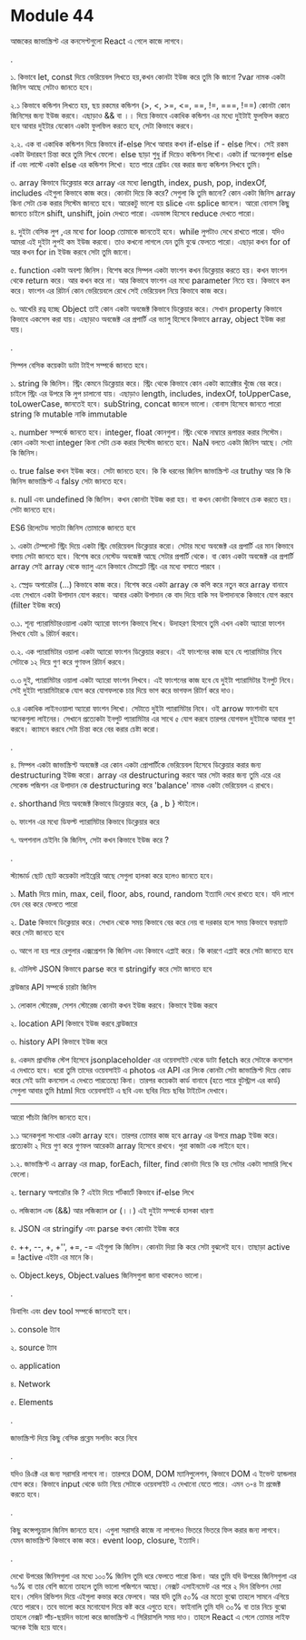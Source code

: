 # Module 44
 
আজকের জাভাস্ক্রিপ্ট এর কনসেপ্টগুলো React এ গেলে কাজে লাগবে। 

.

১. কিভাবে let, const দিয়ে ভেরিয়েবল লিখতে হয়,কখন কোনটা ইউজ করে তুমি কি জানো ?var নামক একটা জিনিস আছে সেটাও জানতে হবে। 



২.১ কিভাবে কন্ডিশন লিখতে হয়, ছয় রকমের কন্ডিশন (>, <, >=, <=, ==, !=, ===, !==) কোনটা কোন জিনিসের জন্য ইউজ করবে। এছাড়াও && বা ।। দিয়ে কিভাবে একাধিক কন্ডিশন এর মধ্যে দুইটাই ফুলফিল করতে হবে আবার দুইটার যেকোন একটা ফুলফিল করতে হবে, সেটা কিভাবে করবে। 



২.২. এক বা একাধিক কন্ডিশন দিয়ে কিভাবে if-else লিখে আবার কখন if-else if - else লিখে। সেই রকম একটা উদারহণ চিন্তা করে তুমি লিখে ফেলো। else ছাড়া শুধু if দিয়েও কন্ডিশন লিখো। একটা if অনেকগুলা else if এবং লাস্টে একটা else এর কন্ডিশন লিখো। হতে পারে গ্রেডিং বের করার জন্য কন্ডিশন লিখবে তুমি। 



৩. array কিভাবে ডিক্লেয়ার করে array এর মধ্যে length, index, push, pop, indexOf, includes এইগুলা কিভাবে কাজ করে। কোনটা দিয়ে কি করে? সেগুলা কি তুমি জানো? কোন একটা জিনিস array কিনা সেটা চেক করার সিস্টেম জানতে হবে। আরেকটু ভালো হয় slice এবং splice জানলে। আরো বোনাস কিছু জানতে চাইলে shift, unshift, join দেখতে পারো। এডভান্স হিসেবে reduce দেখতে পারো। 



৪. দুইটা বেসিক লুপ ,এর মধ্যে for loop তোমাকে জানতেই হবে। while লুপটাও দেখে রাখতে পারো। যদিও আমরা এই দুইটা লুপই কম ইউজ করবো। তাও কখনো লাগলে যেন তুমি বুঝে ফেলতে পারো। এছাড়া কখন for of আর কখন for in ইউজ করবে সেটা তুমি জানো।



৫. function একটা অবশ্য জিনিস। বিশেষ করে সিম্পল একটা ফাংশন কখন ডিক্লেয়ার করতে হয়। কখন ফাংশন থেকে return করে। আর কখন করে না। আর কিভাবে ফাংশন এর মধ্যে parameter নিতে হয়। কিভাবে কল করে। ফাংশন এর রিটার্ন কোন ভেরিয়েবলে রেখে সেই ভেরিয়েবল নিয়ে কিভাবে কাজ করে।



৬. আখেরি রত্ন হচ্ছে Object তাই কোন একটা অবজেক্ট কিভাবে ডিক্লেয়ার করে। সেখান property কিভাবে কিভাবে একসেস করা যায়। এছাড়াও অবজেক্ট এর প্রপার্টি এর ভ্যালু হিসেবে কিভাবে array, object ইউজ করা যায়।



.

সিম্পল বেসিক কয়েকটা ডাটা টাইপ সম্পর্কে জানতে হবে। 

১. string কি জিনিস। স্ট্রিং কেমনে ডিক্লেয়ার করে। স্ট্রিং থেকে কিভাবে কোন একটা ক্যারেক্টার খুঁজে বের করে। চাইলে স্ট্রিং এর উপরে কি লুপ চালানো যায়। এছাড়াও length, includes, indexOf, toUpperCase, toLowerCase, জানতেই হবে। subString, concat জানলে ভালো। বোনাস হিসেবে জানতে পারো string কি mutable নাকি immutable 



২. number সম্পর্কে জানতে হবে। integer, float কোনগুলা। স্ট্রিং থেকে নাম্বারে রূপান্তর করার সিস্টেম। কোন একটা সংখ্যা integer কিনা সেটা চেক করার সিস্টেম জানতে হবে। NaN বলতে একটা জিনিস আছে। সেটা কি জিনিস। 



৩. true false কখন ইউজ করে। সেটা জানতে হবে। কি কি ধরনের জিনিস জাভাস্ক্রিপ্ট এর truthy আর কি কি জিনিস জাভাস্ক্রিপ্ট এ falsy সেটা জানতে হবে। 



৪. null এবং undefined কি জিনিস। কখন কোনটা ইউজ করা হয়। বা কখন কোনটা কিভাবে চেক করতে হয়। সেটা জানতে হবে। 





ES6 রিলেটেড সাতটা জিনিস তোমাকে জানতে হবে



১. একটা টেম্পলেট স্ট্রিং দিয়ে একটা স্ট্রিং ভেরিয়েবল ডিক্লেয়ার করো। সেটার মধ্যে অবজেক্ট এর প্রপার্টি এর মান কিভাবে বসায় সেটা জানতে হবে। বিশেষ করে নেস্টেড অবজেক্ট আছে সেটার প্রপার্টি থেকে। বা কোন একটা অবজেক্ট এর প্রপার্টি array সেই array থেকে ভ্যালু এনে কিভাবে টেমপ্লেট স্ট্রিং এর মধ্যে বসাতে পারবে ।



২. স্প্রেড অপারেটর (...) কিভাবে কাজ করে। বিশেষ করে একটা array কে কপি করে নতুন করে array বানাবে এবং সেখানে একটা উপাদান যোগ করবে। আবার একটা উপাদান কে বাদ দিয়ে বাকি সব উপাদানকে কিভাবে যোগ করবে (filter ইউজ করে)



৩.১. শূন্য প্যারামিটারওয়ালা একটা অ্যারো ফাংশন কিভাবে লিখে। উদাহরণ হিসাবে তুমি এখন একটা অ্যারো ফাংশন লিখবে যেটা ৯ রিটার্ন করবে।



৩.২. এক প্যারামিটার ওয়ালা একটা অ্যারো ফাংশন ডিক্লেয়ার করবে। এই ফাংশনের কাজ হবে যে প্যারামিটার নিবে সেটাকে ১২ দিয়ে গুণ করে গুণফল রিটার্ন করবে।



৩.৩ দুই, প্যারামিটার ওয়ালা একটা অ্যারো ফাংশন লিখবে। এই ফাংশনের কাজ হবে যে দুইটা প্যারামিটার ইনপুট নিবে। সেই দুইটা প্যারামিটারকে যোগ করে যোগফলকে চার দিয়ে ভাগ করে ভাগফল রিটার্ণ করে দাও।



৩.৪ একাধিক লাইনওয়ালা অ্যারো ফাংশন লিখো। সেটাতে দুইটা প্যারামিটার নিবে। ওই arrow ফাংশনটা হবে অনেকগুলা লাইনের। সেখানে প্রত্যেকটা ইনপুট প্যারামিটার এর সাথে ৫ যোগ করবে তারপর যোগফল দুইটাকে আবার গুণ করবে। ক্যামনে করবে সেটা চিন্তা করে বের করার চেষ্টা করো।



.



৪. সিম্পল একটা জাভাস্ক্রিপ্ট অবজেক্ট এর কোন একটা প্রোপার্টিকে ভেরিয়েবল হিসেবে ডিক্লেয়ার করার জন্য destructuring ইউজ করো। array এর destructuring করবে আর সেটা করার জন্য তুমি এরে এর সেকেন্ড পজিশন এর উপাদান কে destructuring করে 'balance' নামক একটা ভেরিয়েবল এ রাখবে।



৫. shorthand দিয়ে অবজেক্ট কিভাবে ডিক্লেয়ার করে, {a , b } স্টাইলে।



৬. ফাংশন এর মধ্যে ডিফল্ট প্যারামিটার কিভাবে ডিক্লেয়ার করে



৭. অপশনাল চেইনিং কি জিনিস, সেটা কখন কিভাবে ইউজ করে ?



.

স্ট্যান্ডার্ড ছোট ছোট কয়েকটা লাইব্রেরি আছে সেগুলা হালকা করে হলেও জানতে হবে। 

১. Math দিয়ে min, max, ceil, floor, abs, round, random ইত্যাদি দেখে রাখতে হবে। যদি লাগে যেন বের করে ফেলতে পারো 

২. Date কিভাবে ডিক্লেয়ার করে। সেখান থেকে সময় কিভাবে বের করে নেয় বা দরকার হলে সময় কিভাবে ফরম্যাট করে সেটা জানতে হবে 

৩. আগে না হয় পরে রেগুলার এক্সপ্রেশন কি জিনিস এবং কিভাবে এপ্লাই করে। কি কারণে এপ্লাই করে সেটা জানতে হবে 

৪. এটলিস্ট JSON কিভাবে parse করে বা stringify করে সেটা জানতে হবে 



ব্রাউজার API সম্পর্কে চারটা জিনিস



১. লোকাল স্টোরেজ, সেশন স্টোরেজ কোনটা কখন ইউজ করবে। কিভাবে ইউজ করবে



২. location API কিভাবে ইউজ করবে ব্রাউজারে



৩. history API কিভাবে ইউজ করে



৪. একদম প্রাথমিক স্টেপ হিসেবে jsonplaceholder এর ওয়েবসাইট থেকে ডাটা fetch করে সেটাকে কনসোল এ দেখাতে হবে। ধরো তুমি তাদের ওয়েবসাইট এ photos এর API এর লিংক কোনটা সেটা জাভাস্ক্রিপ্ট দিয়ে কোড করে সেই ডাটা কনসোল এ দেখতে পারতেছো কিনা। তারপর কয়েকটা কার্ড বানাবে (হতে পারে বুটস্ট্রাপ এর কার্ড) সেগুলা আবার তুমি html দিয়ে ওয়েবসাইট এ ছবি এবং ছবির নিচে ছবির টাইটেল দেখাবে।



------------



আরো পাঁচটা জিনিস জানতে হবে।



১.১ অনেকগুলা সংখ্যার একটা array হবে। তারপর তোমার কাজ হবে array এর উপরে map ইউজ করে। প্রত্যেকটা ২ দিয়ে গুণ করে গুণফল আরেকটা array হিসেবে রাখবে। পুরা কাজটা এক লাইনে হবে।



১.২. জাভাস্ক্রিপ্ট এ array এর map, forEach, filter, find কোনটা দিয়ে কি হয় সেটার একটা সামারি লিখে ফেলো।



২. ternary অপারেটর কি ? এইটা দিয়ে শর্টকার্টে কিভাবে if-else লিখে



৩. লজিক্যাল এন্ড (&&) আর লজিক্যাল or (।।) এই দুইটা সম্পর্কে হালকা ধারণা



৪. JSON এর stringify এবং parse কখন কোনটা ইউজ করে



৫. ++, --, +, +'', +=, -= এইগুলা কি জিনিস। কোনটা দিয়া কি করে সেটা বুঝলেই হবে। তাছাড়া active = !active এইটা এর মানে কি।



৬. Object.keys, Object.values জিনিসগুলা জানা থাকলেও ভালো।



.



ডিবাগিং এবং dev tool সম্পর্কে জানতেই হবে।



১. console ট্যাব



২. source ট্যাব



৩. application



৪. Network



৫. Elements



.



জাভাস্ক্রিপ্ট দিয়ে কিছু বেসিক প্রব্লেম সলভিং করে নিবে



.



যদিও রিএক্ট এর জন্য সরাসরি লাগবে না। তারপরে DOM, DOM ম্যানিপুলেশন, কিভাবে DOM এ ইভেন্ট হ্যান্ডলার যোগ করে। কিভাবে input থেকে ডাটা নিয়ে সেটাকে ওয়েবসাইট এ দেখানো যেতে পারে। এমন ৩-৪ টা প্রজেক্ট করতে হবে।





.



কিছু কন্সেপচুয়াল জিনিস জানতে হবে। এগুলা সরাসরি কাজে না লাগলেও ভিতরে ভিতরে ফিল করার জন্য লাগবে। যেমন জাভাস্ক্রিপ্ট কিভাবে কাজ করে। event loop, closure, ইত্যাদি।





.    

দেখো উপরের জিনিসগুলা এর মধ্যে ১০০% জিনিস তুমি ধরে ফেলতে পারো কিনা। আর তুমি যদি উপরের জিনিসগুলা এর ৭০% বা তার বেশি জানো তাহলে তুমি ভালো পজিশনে আছো। নেক্সট এসাইনমেন্ট এর পরে ২ দিন রিভিশন দেয়া হবে। সেদিন রিভিশন দিয়ে এইগুলা কভার করে ফেলবে। আর যদি তুমি ৫০% এর মতো বুঝো তাহলে সামনে এগিয়ে যেতে পারবে। তবে ভালো করে মনোযোগ দিয়ে কষ্ট করে এগুতে হবে। ফাইনালি তুমি যদি ৩০% বা তার নিচে বুঝো তাহলে নেক্সট পাঁচ-ছয়দিন ভালো করে জাভাস্ক্রিপ্ট এ সিরিয়াসলি সময় দাও। তাহলে React এ গেলে তোমার লাইফ অনেক ইজি হয়ে যাবে। 
